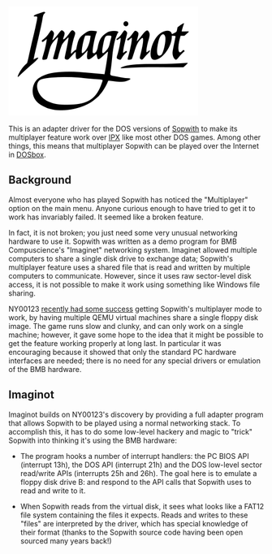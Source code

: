 
![Imaginot logo](imaginot.svg)

This is an adapter driver for the DOS versions of
[Sopwith](https://en.wikipedia.org/wiki/Sopwith\_%28video_game%29)
to make its multiplayer feature work over
[IPX](https://en.wikipedia.org/wiki/Internetwork_Packet_Exchange)
like most other DOS games. Among other things, this means that multiplayer
Sopwith can be played over the Internet in [DOSbox](https://www.dosbox.com/).

## Background

Almost everyone who has played Sopwith has noticed the "Multiplayer"
option on the main menu. Anyone curious enough to have tried to get it
to work has invariably failed. It seemed like a broken feature.

In fact, it is not broken; you just need some very unusual networking
hardware to use it. Sopwith was written as a demo program for BMB
Compuscience's "Imaginet" networking system. Imaginet allowed multiple
computers to share a single disk drive to exchange data; Sopwith's
multiplayer feature uses a shared file that is read and written by
multiple computers to communicate. However, since it uses raw
sector-level disk access, it is not possible to make it work using
something like Windows file sharing.

NY00123 [recently had some success](https://www.youtube.com/watch?v=HxEBEqbuIqI)
getting Sopwith's multiplayer mode to work, by having multiple QEMU
virtual machines share a single floppy disk image. The game runs slow
and clunky, and can only work on a single machine; however, it gave
some hope to the idea that it might be possible to get the feature
working properly at long last. In particular it was encouraging
because it showed that only the standard PC hardware interfaces
are needed; there is no need for any special drivers or emulation of
the BMB hardware.

## Imaginot

Imaginot builds on NY00123's discovery by providing a full adapter
program that allows Sopwith to be played using a normal networking
stack. To accomplish this, it has to do some low-level hackery and
magic to "trick" Sopwith into thinking it's using the BMB hardware:

* The program hooks a number of interrupt handlers: the PC BIOS API
  (interrupt 13h), the DOS API (interrupt 21h) and the DOS low-level
  sector read/write APIs (interrupts 25h and 26h). The goal here is to
  emulate a floppy disk drive B: and respond to the API calls that
  Sopwith uses to read and write to it.

* When Sopwith reads from the virtual disk, it sees what looks like a
  FAT12 file system containing the files it expects. Reads and writes
  to these "files" are interpreted by the driver, which has special
  knowledge of their format (thanks to the Sopwith source code having
  been open sourced many years back!)

